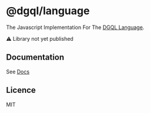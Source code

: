 # @dgql/language

The Javascript Implementation For The [DGQL Language](https://github.com/danstarns/dgql).

⚠ Library not yet published

## Documentation

See [Docs](https://github.com/danstarns/DGQL/blob/main/docs/index.md)

## Licence

MIT
